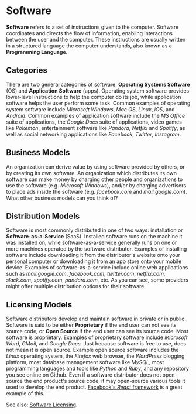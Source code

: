 # Software

**Software** refers to a set of instructions given to the computer. Software coordinates and directs the flow of information, enabling interactions between the user and the computer. These instructions are usually written in a structured language the computer understands, also known as a **Programming Language**.

## Categories

There are two general categories of software: **Operating Systems Software** (OS) and **Application Software** (apps). Operating system software provides lower-level instructions to help the computer do its job, while application software helps the user perform some task. Common examples of operating system software include *Microsoft Windows*, *Mac OS*, *Linux*, *iOS*, and *Android*. Common examples of application software include the *MS Office* suite of applications, the *Google Docs* suite of applications, video games like *Pokemon*, entertainment software like *Pandora*, *Netflix* and *Spotify*, as well as social networking applications like *Facebook*, *Twitter*, *Instagram*.

## Business Models

An organization can derive value by using software provided by others, or by creating its own software. An organization which distributes its own software can make money by charging other people and organizations to use the software (e.g. *Microsoft Windows*), and/or by charging advertisers to place ads inside the software (e.g. *facebook.com* and *mail.google.com*). What other business models can you think of?

## Distribution Models

Software is most commonly distributed in one of two ways: installation or **Software-as-a-Service** (SaaS). Installed software runs on the machine it was installed on, while software-as-a-service generally runs on one or more machines operated by the software distributor. Examples of installing software include downloading it from the distributor's website onto your personal computer or downloading it from an app store onto your mobile device. Examples of software-as-a-service include online web applications such as *mail.google.com*, *facebook.com*, *twitter.com*, *netflix.com*, *slack.com*, *spotify.com*, *pandora.com*, etc. As you can see, some providers might offer multiple distribution options for their software.

## Licensing Models

Software distributors develop and maintain software in private or in public. Software is said to be either **Proprietary** if the end user can not see its source code, or **Open Source** if the end user can see its source code. Most software is proprietary. Examples of proprietary software include *Microsoft Word*, *GMail*, and *Google Docs*. Just because software is free to use, does not mean it is open source. Example open source software includes the *Linux* operating system, the *Firefox* web browser, the *WordPress* blogging platform, most database management software like *MySQL*, most programming languages and tools like *Python* and *Ruby*, and any repository you see online on Github. Even if a software distributor does not open-source the end product's source code, it may open-source various tools it used to develop the end product. [Facebook's *React* framework](https://github.com/facebook/react) is a great example of this.

See also: [Software Licensing](/notes/licensing.md).
